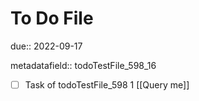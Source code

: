 # To Do File

due:: 2022-09-17

metadatafield:: todoTestFile_598_16

- [ ] Task of todoTestFile_598 1 [[Query me]]
